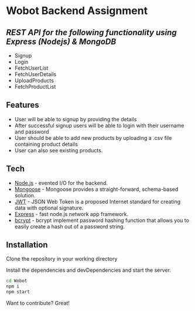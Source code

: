 # Wobot Backend Assignment 

## _REST API for the following functionality using Express (Nodejs) & MongoDB_
- Signup
- Login
- FetchUserList
- FetchUserDetails
- UploadProducts
- FetchProductList



## Features

- User will be able to signup by providing the details
- After successful signup users will be able to login with their username and password
- User should be able to add new products by uploading a .csv file containing product details 
- User can also see existing products.

## Tech


- [Node.js](https://nodejs.org/en/) - evented I/O for the backend.
- [Mongoose](https://mongoosejs.com) - Mongoose provides a straight-forward, schema-based solution.
- [JWT](https://jwt.io/introduction) - JSON Web Token is a proposed Internet standard for creating data with optional signature.
- [Express](https://expressjs.com/en/guide/routing.html) - fast node.js network app framework.
- [bcrypt](https://www.npmjs.com/package/bcryptjs) - bcrypt implement password hashing function that allows you to easily create a hash out of a password string.


## Installation

Clone the repository in your working directory

Install the dependencies and devDependencies and start the server.

```sh
cd Wobot
npm i
npm start
```

Want to contribute? Great!

